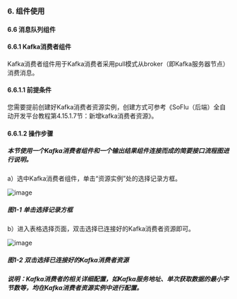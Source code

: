 ### 6. 组件使用

#### 6.6 消息队列组件

#### 6.6.1 Kafka消费者组件

Kafka消费者组件用于Kafka消费者采用pull模式从broker（即Kafka服务器节点）消费消息。

#### 6.6.1.1 前提条件

您需要提前创建好Kafka消费者资源实例，创建方式可参考《SoFlu（后端）全自动开发平台教程第4.15.1.7节：新增kafka消费者资源》。

#### 6.6.1.2 操作步骤

##### 本节使用一个Kafka消费者组件和一个输出结果组件连接而成的简要接口流程图进行说明。

a）选中Kafka消费者组件，单击“资源实例”处的选择记录方框。

![image](https://user-images.githubusercontent.com/79617492/209647039-e3d81664-b270-4ca6-97a1-5b7967e76c8d.png)

##### 图1-1 单击选择记录方框

b）进入表格选择页面，双击选择已连接好的Kafka消费者资源即可。

![image](https://user-images.githubusercontent.com/79617492/209647064-3d849bca-5793-427b-9399-94f42c4dcdfd.png)

##### 图1-2 双击选择已连接好的Kafka消费者资源

##### 说明：Kafka消费者的相关详细配置，如Kafka服务地址、单次获取数据的最小字节数等，均在Kafka消费者资源实例中进行配置。
